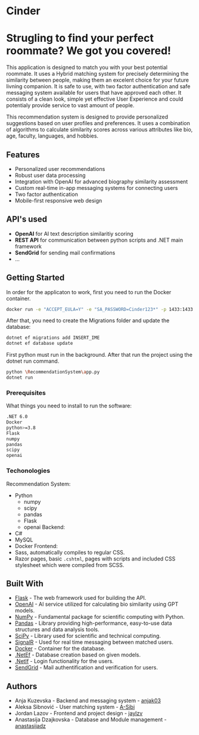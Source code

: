 # Cinder

# Strugling to find your perfect roommate? We got you covered!

This application is designed to match you with your best potential roommate. It uses a Hybrid matching system for precisely determining the similarity between people, making them an excelent choice for your future livning companion. It is safe to use, with two factor authentication and safe messaging system available for users that have approved each other. It consists of a clean look, simple yet effective User Experience and could potentialy provide service to vast amount of people.

This recommendation system is designed to provide personalized suggestions based on user profiles and preferences. It uses a combination of algorithms to calculate similarity scores across various attributes like bio, age, faculty, languages, and hobbies.

## Features

- Personalized user recommendations
- Robust user data processing
- Integration with OpenAI for advanced biography similarity assessment
- Custom real-time in-app messaging systems for connecting users
- Two factor authentication
- Mobile-first responsive web design

## API's used

- <b>OpenAI</b> for AI text description similaritiy scoring
- <b>REST API</b> for communication between python scripts and .NET main framework
- <b>SendGrid</b> for sending mail confirmations
- ...

## Getting Started


In order for the applicaton to work, first you need to run the Docker container.
```bash
docker run -e "ACCEPT_EULA=Y" -e "SA_PASSWORD=Cinder123*" -p 1433:1433 -d mcr.microsoft.com/mssql/server:2022-CU8-ubuntu-20.04
```

After that, you need to create the Migrations folder and update the database:
```bash
dotnet ef migrations add INSERT_IME
dotnet ef database update
```

First python must run in the background. After that run the project using the dotnet run command.
```bash
python \RecommendationSystem\app.py
dotnet run
```

### Prerequisites

What things you need to install to run the software:

```bash
.NET 6.0 
Docker 
python>=3.8
Flask
numpy
pandas
scipy
openai
```

### Techonologies
Recommendation System:
- Python
    - numpy
    - scipy
    - pandas
    - Flask
    - openai
Backend:
- C#
- MySQL
- Docker
Frontend:
- Sass, automatically compiles to regular CSS.
- Razor pages, basic `.cshtml`, pages with scripts and included CSS stylesheet which were compiled from SCSS.


## Built With

- [Flask](https://flask.palletsprojects.com/en/2.0.x/) - The web framework used for building the API.
- [OpenAI](https://openai.com/api/) - AI service utilized for calculating bio similarity using GPT models.
- [NumPy](https://numpy.org/) - Fundamental package for scientific computing with Python.
- [Pandas](https://pandas.pydata.org/) - Library providing high-performance, easy-to-use data structures and data analysis tools.
- [SciPy](https://www.scipy.org/) - Library used for scientific and technical computing.
- [SignalR](https://dotnet.microsoft.com/en-us/apps/aspnet/signalr) - Used for real time messaging between matched users.
- [Docker](https://hub.docker.com/) - Container for the database.
- [.NetEf](https://learn.microsoft.com/en-us/ef/core/cli/dotnet) - Database creation based on given models.
- [.NetIf](https://learn.microsoft.com/en-us/aspnet/core/security/authentication/identity?view=aspnetcore-8.0&tabs=visual-studio) - Login functionality for the users.
- [SendGrid](https://sendgrid.com/en-us) - Mail authentification and verification for users.

## Authors

- Anja Kuzevska - Backend and messaging system - [anjak03](https://github.com/anjak03)
- Aleksa Sibnović - User matching system  - [A-Sibi](https://github.com/A-Sibi)
- Jordan Lazov - Frontend and project design - [jaylzv](https://github.com/jaylzv)
- Anastasija Dzajkovska - Database and Module management - [anastasijadz](https://github.com/anastasijadz)